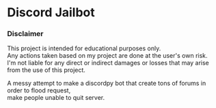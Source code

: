 # Discord Jailbot

### Disclaimer
This project is intended for educational purposes only.  
Any actions taken based on my project are done at the user's own risk.  
I'm not liable for any direct or indirect damages or losses that may arise from the use of this project.  

A messy attempt to make a discordpy bot that create tons of forums in order to flood request,  
make people unable to quit server.
